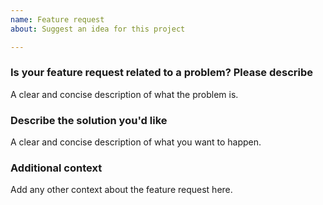 ```yaml
---
name: Feature request
about: Suggest an idea for this project

---
```


<!--
  Hi there! Thank you for wanting to make pylint better.

  Before you submit this, make sure that this feature wasn't
  already requested or if it is not already implemented in the master branch.
-->

### Is your feature request related to a problem? Please describe
A clear and concise description of what the problem is.

### Describe the solution you'd like
A clear and concise description of what you want to happen.


### Additional context
Add any other context about the feature request here.
